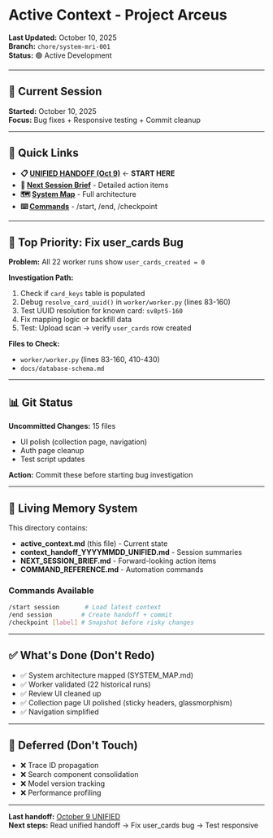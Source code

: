 # Active Context - Project Arceus

**Last Updated:** October 10, 2025  
**Branch:** `chore/system-mri-001`  
**Status:** 🟢 Active Development

---

## 🎯 Current Session

**Started:** October 10, 2025  
**Focus:** Bug fixes + Responsive testing + Commit cleanup

---

## 📖 Quick Links

- **📋 [UNIFIED HANDOFF (Oct 9)](./context_handoff_20251009_UNIFIED.md)** ← **START HERE**
- **🎯 [Next Session Brief](./NEXT_SESSION_BRIEF.md)** - Detailed action items
- **🗺️ [System Map](../../SYSTEM_MAP.md)** - Full architecture
- **⌨️ [Commands](./COMMAND_REFERENCE.md)** - /start, /end, /checkpoint

---

## 🔴 Top Priority: Fix user_cards Bug

**Problem:** All 22 worker runs show `user_cards_created = 0`

**Investigation Path:**
1. Check if `card_keys` table is populated
2. Debug `resolve_card_uuid()` in `worker/worker.py` (lines 83-160)
3. Test UUID resolution for known card: `sv8pt5-160`
4. Fix mapping logic or backfill data
5. Test: Upload scan → verify `user_cards` row created

**Files to Check:**
- `worker/worker.py` (lines 83-160, 410-430)
- `docs/database-schema.md`

---

## 📊 Git Status

**Uncommitted Changes:** 15 files
- UI polish (collection page, navigation)
- Auth page cleanup
- Test script updates

**Action:** Commit these before starting bug investigation

---

## 🧠 Living Memory System

This directory contains:
- **active_context.md** (this file) - Current state
- **context_handoff_YYYYMMDD_UNIFIED.md** - Session summaries
- **NEXT_SESSION_BRIEF.md** - Forward-looking action items
- **COMMAND_REFERENCE.md** - Automation commands

### Commands Available
```bash
/start session       # Load latest context
/end session        # Create handoff + commit
/checkpoint [label] # Snapshot before risky changes
```

---

## ✅ What's Done (Don't Redo)

- ✅ System architecture mapped (SYSTEM_MAP.md)
- ✅ Worker validated (22 historical runs)
- ✅ Review UI cleaned up
- ✅ Collection page UI polished (sticky headers, glassmorphism)
- ✅ Navigation simplified

---

## 🚫 Deferred (Don't Touch)

- ❌ Trace ID propagation
- ❌ Search component consolidation
- ❌ Model version tracking
- ❌ Performance profiling

---

**Last handoff:** [October 9 UNIFIED](./context_handoff_20251009_UNIFIED.md)  
**Next steps:** Read unified handoff → Fix user_cards bug → Test responsive

